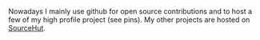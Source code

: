 Nowadays I mainly use github for open source contributions and to host a few of my high profile project (see pins). My other projects
are hosted on [SourceHut](git.sr.ht/~mrms).
